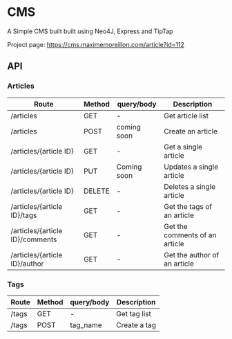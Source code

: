 # CMS
A Simple CMS built built using Neo4J, Express and TipTap

Project page: https://cms.maximemoreillon.com/article?id=112

## API

### Articles
| Route | Method | query/body | Description |
| --- | --- | --- | --- |
| /articles | GET | - | Get article list |
| /articles | POST | coming soon | Create an article |
| /articles/{article ID} | GET | - | Get a single article |
| /articles/{article ID} | PUT | Coming soon | Updates a single article |
| /articles/{article ID} | DELETE | - | Deletes a single article |
| /articles/{article ID}/tags | GET | - | Get the tags of an article |
| /articles/{article ID}/comments | GET | - | Get the comments of an article |
| /articles/{article ID}/author | GET | - | Get the author of an article |

### Tags
| Route | Method | query/body | Description |
| --- | --- | --- | --- |
| /tags | GET | - | Get tag list |
| /tags | POST | tag_name | Create a tag |
